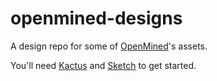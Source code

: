 # openmined-designs

A design repo for some of [OpenMined](https://openmined.org)'s assets. 

You'll need [Kactus](https://kactus.io/) and [Sketch](https://www.sketchapp.com/) to get started.